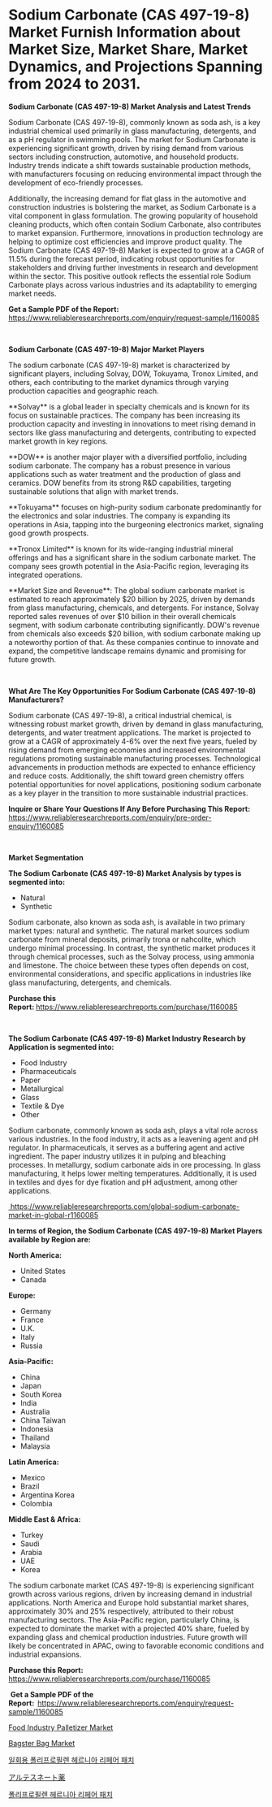 <p><h1>Sodium Carbonate (CAS 497-19-8) Market Furnish Information about Market Size, Market Share, Market Dynamics, and Projections Spanning from 2024 to 2031.</h1></p><p><strong>Sodium Carbonate (CAS 497-19-8) Market Analysis and Latest Trends</strong></p>
<p><p>Sodium Carbonate (CAS 497-19-8), commonly known as soda ash, is a key industrial chemical used primarily in glass manufacturing, detergents, and as a pH regulator in swimming pools. The market for Sodium Carbonate is experiencing significant growth, driven by rising demand from various sectors including construction, automotive, and household products. Industry trends indicate a shift towards sustainable production methods, with manufacturers focusing on reducing environmental impact through the development of eco-friendly processes. </p><p>Additionally, the increasing demand for flat glass in the automotive and construction industries is bolstering the market, as Sodium Carbonate is a vital component in glass formulation. The growing popularity of household cleaning products, which often contain Sodium Carbonate, also contributes to market expansion. Furthermore, innovations in production technology are helping to optimize cost efficiencies and improve product quality. The Sodium Carbonate (CAS 497-19-8) Market is expected to grow at a CAGR of 11.5% during the forecast period, indicating robust opportunities for stakeholders and driving further investments in research and development within the sector. This positive outlook reflects the essential role Sodium Carbonate plays across various industries and its adaptability to emerging market needs.</p></p>
<p><strong>Get a Sample PDF of the Report:&nbsp;</strong> <a href="https://www.reliableresearchreports.com/enquiry/request-sample/1160085">https://www.reliableresearchreports.com/enquiry/request-sample/1160085</a></p>
<p>&nbsp;</p>
<p><strong>Sodium Carbonate (CAS 497-19-8) Major Market Players</strong></p>
<p><p>The sodium carbonate (CAS 497-19-8) market is characterized by significant players, including Solvay, DOW, Tokuyama, Tronox Limited, and others, each contributing to the market dynamics through varying production capacities and geographic reach.</p><p>**Solvay** is a global leader in specialty chemicals and is known for its focus on sustainable practices. The company has been increasing its production capacity and investing in innovations to meet rising demand in sectors like glass manufacturing and detergents, contributing to expected market growth in key regions.</p><p>**DOW** is another major player with a diversified portfolio, including sodium carbonate. The company has a robust presence in various applications such as water treatment and the production of glass and ceramics. DOW benefits from its strong R&D capabilities, targeting sustainable solutions that align with market trends.</p><p>**Tokuyama** focuses on high-purity sodium carbonate predominantly for the electronics and solar industries. The company is expanding its operations in Asia, tapping into the burgeoning electronics market, signaling good growth prospects.</p><p>**Tronox Limited** is known for its wide-ranging industrial mineral offerings and has a significant share in the sodium carbonate market. The company sees growth potential in the Asia-Pacific region, leveraging its integrated operations.</p><p>**Market Size and Revenue**: The global sodium carbonate market is estimated to reach approximately $20 billion by 2025, driven by demands from glass manufacturing, chemicals, and detergents. For instance, Solvay reported sales revenues of over $10 billion in their overall chemicals segment, with sodium carbonate contributing significantly. DOW's revenue from chemicals also exceeds $20 billion, with sodium carbonate making up a noteworthy portion of that. As these companies continue to innovate and expand, the competitive landscape remains dynamic and promising for future growth.</p></p>
<p>&nbsp;</p>
<p><strong>What Are The Key Opportunities For Sodium Carbonate (CAS 497-19-8) Manufacturers?</strong></p>
<p><p>Sodium carbonate (CAS 497-19-8), a critical industrial chemical, is witnessing robust market growth, driven by demand in glass manufacturing, detergents, and water treatment applications. The market is projected to grow at a CAGR of approximately 4-6% over the next five years, fueled by rising demand from emerging economies and increased environmental regulations promoting sustainable manufacturing processes. Technological advancements in production methods are expected to enhance efficiency and reduce costs. Additionally, the shift toward green chemistry offers potential opportunities for novel applications, positioning sodium carbonate as a key player in the transition to more sustainable industrial practices.</p></p>
<p><strong>Inquire or Share Your Questions If Any Before Purchasing This Report:</strong> <a href="https://www.reliableresearchreports.com/enquiry/pre-order-enquiry/1160085">https://www.reliableresearchreports.com/enquiry/pre-order-enquiry/1160085</a></p>
<p>&nbsp;</p>
<p><strong>Market Segmentation</strong></p>
<p><strong>The Sodium Carbonate (CAS 497-19-8) Market Analysis by types is segmented into:</strong></p>
<p><ul><li>Natural</li><li>Synthetic</li></ul></p>
<p><p>Sodium carbonate, also known as soda ash, is available in two primary market types: natural and synthetic. The natural market sources sodium carbonate from mineral deposits, primarily trona or nahcolite, which undergo minimal processing. In contrast, the synthetic market produces it through chemical processes, such as the Solvay process, using ammonia and limestone. The choice between these types often depends on cost, environmental considerations, and specific applications in industries like glass manufacturing, detergents, and chemicals.</p></p>
<p><strong>Purchase this Report:&nbsp;</strong><a href="https://www.reliableresearchreports.com/purchase/1160085">https://www.reliableresearchreports.com/purchase/1160085</a></p>
<p>&nbsp;</p>
<p><strong>The Sodium Carbonate (CAS 497-19-8) Market Industry Research by Application is segmented into:</strong></p>
<p><ul><li>Food Industry</li><li>Pharmaceuticals</li><li>Paper</li><li>Metallurgical</li><li>Glass</li><li>Textile & Dye</li><li>Other</li></ul></p>
<p><p>Sodium carbonate, commonly known as soda ash, plays a vital role across various industries. In the food industry, it acts as a leavening agent and pH regulator. In pharmaceuticals, it serves as a buffering agent and active ingredient. The paper industry utilizes it in pulping and bleaching processes. In metallurgy, sodium carbonate aids in ore processing. In glass manufacturing, it helps lower melting temperatures. Additionally, it is used in textiles and dyes for dye fixation and pH adjustment, among other applications.</p></p>
<p><a href="https://www.reliableresearchreports.com/global-sodium-carbonate-market-in-global-r1160085">&nbsp;https://www.reliableresearchreports.com/global-sodium-carbonate-market-in-global-r1160085</a></p>
<p><strong>In terms of Region, the Sodium Carbonate (CAS 497-19-8) Market Players available by Region are:</strong></p>
<p>
    <p> <strong> North America: </strong>
        <ul>
            <li>United States</li>
            <li>Canada</li>
        </ul>
        </p> 
    <p> <strong> Europe: </strong>
        <ul>
            <li>Germany</li>
            <li>France</li>
            <li>U.K.</li>
            <li>Italy</li>
            <li>Russia</li>
        </ul>
        </p> 
    <p> <strong> Asia-Pacific: </strong>
        <ul>
            <li>China</li>
            <li>Japan</li>
            <li>South Korea</li>
            <li>India</li>
            <li>Australia</li>
            <li>China Taiwan</li>
            <li>Indonesia</li>
            <li>Thailand</li>
            <li>Malaysia</li>
        </ul>
        </p> 
    <p> <strong> Latin America: </strong>
        <ul>
            <li>Mexico</li>
            <li>Brazil</li>
            <li>Argentina Korea</li>
            <li>Colombia</li>
        </ul>
        </p> 
    <p> <strong> Middle East & Africa: </strong>
        <ul>
            <li>Turkey</li>
            <li>Saudi</li>
            <li>Arabia</li>
            <li>UAE</li>
            <li>Korea</li>
        </ul>
    </p>
    </p>
<p><p>The sodium carbonate market (CAS 497-19-8) is experiencing significant growth across various regions, driven by increasing demand in industrial applications. North America and Europe hold substantial market shares, approximately 30% and 25% respectively, attributed to their robust manufacturing sectors. The Asia-Pacific region, particularly China, is expected to dominate the market with a projected 40% share, fueled by expanding glass and chemical production industries. Future growth will likely be concentrated in APAC, owing to favorable economic conditions and industrial expansions.</p></p>
<p><strong>Purchase this Report: </strong><a href="https://www.reliableresearchreports.com/purchase/1160085">https://www.reliableresearchreports.com/purchase/1160085</a></p>
<p>&nbsp;<strong>Get a Sample PDF of the Report:&nbsp;&nbsp;</strong><a href="https://www.reliableresearchreports.com/enquiry/request-sample/1160085">https://www.reliableresearchreports.com/enquiry/request-sample/1160085</a></p>
<p><strong></strong></p>
<p><p><a href="https://github.com/HeatherFernandez476/Market-Research-Report-List-1/blob/main/food-industry-palletizer-market.md">Food Industry Palletizer Market</a></p><p><a href="https://www.linkedin.com/pulse/bagster-bag-industry-analysis-report-its-market-size-growing-eaguc?trackingId=5iqIeiJdTk%2BLL8zZkyWfUw%3D%3D">Bagster Bag Market</a></p><p><a href="https://medium.com/@austinalvarez1901/%EC%84%B8%EA%B3%84-disposable-polypropylene-hernia-repair-patch-market-%EC%9D%80-2024%EC%97%90%EC%84%9C-2031%EB%A1%9C-%EC%97%B0%ED%8F%89%EA%B7%A0-%EC%A6%9D%EA%B0%80%EC%9C%A8%EC%9D%84-%EB%B3%B4%EC%9D%BC-%EA%B2%83%EC%9C%BC%EB%A1%9C-%EC%98%88%EC%83%81%EB%90%A9%EB%8B%88%EB%8B%A4-f22d4f74b1e7">일회용 폴리프로필렌 헤르니아 리페어 패치</a></p><p><a href="https://medium.com/@rudysimonis2023/artesunate-drugs-market-%E3%81%AE%E3%82%B0%E3%83%AD%E3%83%BC%E3%83%90%E3%83%AB%E5%B8%82%E5%A0%B4%E6%A6%82%E8%A6%81%E3%81%AF-%E4%B8%96%E7%95%8C%E3%81%8A%E3%82%88%E3%81%B3%E4%B8%BB%E8%A6%81%E5%B8%82%E5%A0%B4%E3%81%AB%E3%81%8A%E3%81%91%E3%82%8B%E6%A5%AD%E7%95%8C%E3%81%AB%E5%BD%B1%E9%9F%BF%E3%82%92%E4%B8%8E%E3%81%88%E3%82%8B%E4%B8%BB%E8%A6%81%E3%81%AA%E3%83%88%E3%83%AC%E3%83%B3%E3%83%89%E3%81%AB%E3%81%A4%E3%81%84%E3%81%A6-%E7%8B%AC%E8%87%AA%E3%81%AE%E8%A6%96%E7%82%B9%E3%82%92%E6%8F%90%E4%BE%9B%E3%81%97%E3%81%BE%E3%81%99-d2c5a0ce3902">アルテスネート薬</a></p><p><a href="https://medium.com/@austinalvarez1901/%EC%84%B8%EA%B3%84-polypropylene-hernia-repair-patch-market-%EC%9D%80-2024%EC%97%90%EC%84%9C-2031%EB%A1%9C-%EC%97%B0%ED%8F%89%EA%B7%A0-%EC%A6%9D%EA%B0%80%EC%9C%A8%EC%9D%84-%EB%B3%B4%EC%9D%BC-%EA%B2%83%EC%9C%BC%EB%A1%9C-%EC%98%88%EC%83%81%EB%90%A9%EB%8B%88%EB%8B%A4-3e205ed766a7">폴리프로필렌 헤르니아 리페어 패치</a></p></p>